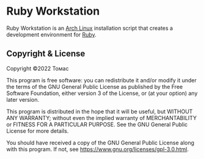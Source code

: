 # Ruby Workstation

Ruby Workstation is an [Arch Linux](https://archlinux.org) installation script that creates a development environment for [Ruby](https://www.ruby-lang.org).

## Copyright & License

Copyright ©2022 Томас

This program is free software: you can redistribute it and/or modify it under
the terms of the GNU General Public License as published by the Free Software
Foundation, either version 3 of the License, or (at your option) any later
version.

This program is distributed in the hope that it will be useful, but WITHOUT ANY
WARRANTY; without even the implied warranty of MERCHANTABILITY or FITNESS FOR A
PARTICULAR PURPOSE.  See the GNU General Public License for more details.

You should have received a copy of the GNU General Public License along with
this program.  If not, see <https://www.gnu.org/licenses/gpl-3.0.html>.